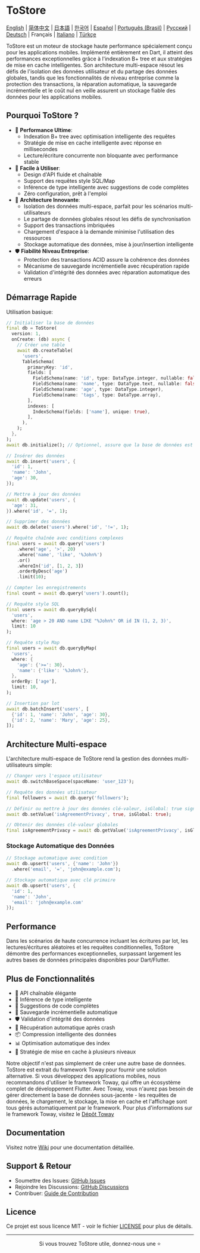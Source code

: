 # ToStore

[English](../../README.md) | [简体中文](README.zh-CN.md) | [日本語](README.ja.md) | [한국어](README.ko.md) | [Español](README.es.md) | [Português (Brasil)](README.pt-BR.md) | [Русский](README.ru.md) | [Deutsch](README.de.md) | Français | [Italiano](README.it.md) | [Türkçe](README.tr.md)

ToStore est un moteur de stockage haute performance spécialement conçu pour les applications mobiles. Implémenté entièrement en Dart, il atteint des performances exceptionnelles grâce à l'indexation B+ tree et aux stratégies de mise en cache intelligentes. Son architecture multi-espace résout les défis de l'isolation des données utilisateur et du partage des données globales, tandis que les fonctionnalités de niveau entreprise comme la protection des transactions, la réparation automatique, la sauvegarde incrémentielle et le coût nul en veille assurent un stockage fiable des données pour les applications mobiles.

## Pourquoi ToStore ?

- 🚀 **Performance Ultime**: 
  - Indexation B+ tree avec optimisation intelligente des requêtes
  - Stratégie de mise en cache intelligente avec réponse en millisecondes
  - Lecture/écriture concurrente non bloquante avec performance stable
- 🎯 **Facile à Utiliser**: 
  - Design d'API fluide et chaînable
  - Support des requêtes style SQL/Map
  - Inférence de type intelligente avec suggestions de code complètes
  - Zéro configuration, prêt à l'emploi
- 🔄 **Architecture Innovante**: 
  - Isolation des données multi-espace, parfait pour les scénarios multi-utilisateurs
  - Le partage de données globales résout les défis de synchronisation
  - Support des transactions imbriquées
  - Chargement d'espace à la demande minimise l'utilisation des ressources
  - Stockage automatique des données, mise à jour/insertion intelligente
- 🛡️ **Fiabilité Niveau Entreprise**: 
  - Protection des transactions ACID assure la cohérence des données
  - Mécanisme de sauvegarde incrémentielle avec récupération rapide
  - Validation d'intégrité des données avec réparation automatique des erreurs

## Démarrage Rapide

Utilisation basique:

```dart
// Initialiser la base de données
final db = ToStore(
  version: 1,
  onCreate: (db) async {
    // Créer une table
    await db.createTable(
      'users',
      TableSchema(
        primaryKey: 'id',
        fields: [
          FieldSchema(name: 'id', type: DataType.integer, nullable: false),
          FieldSchema(name: 'name', type: DataType.text, nullable: false),
          FieldSchema(name: 'age', type: DataType.integer),
          FieldSchema(name: 'tags', type: DataType.array),
        ],
        indexes: [
          IndexSchema(fields: ['name'], unique: true),
        ],
      ),
    );
  },
);
await db.initialize(); // Optionnel, assure que la base de données est entièrement initialisée avant les opérations

// Insérer des données
await db.insert('users', {
  'id': 1,
  'name': 'John',
  'age': 30,
});

// Mettre à jour des données
await db.update('users', {
  'age': 31,
}).where('id', '=', 1);

// Supprimer des données
await db.delete('users').where('id', '!=', 1);

// Requête chaînée avec conditions complexes
final users = await db.query('users')
    .where('age', '>', 20)
    .where('name', 'like', '%John%')
    .or()
    .whereIn('id', [1, 2, 3])
    .orderByDesc('age')
    .limit(10);

// Compter les enregistrements
final count = await db.query('users').count();

// Requête style SQL
final users = await db.queryBySql(
  'users',
  where: 'age > 20 AND name LIKE "%John%" OR id IN (1, 2, 3)',
  limit: 10
);

// Requête style Map
final users = await db.queryByMap(
  'users',
  where: {
    'age': {'>=': 30},
    'name': {'like': '%John%'},
  },
  orderBy: ['age'],
  limit: 10,
);

// Insertion par lot
await db.batchInsert('users', [
  {'id': 1, 'name': 'John', 'age': 30},
  {'id': 2, 'name': 'Mary', 'age': 25},
]);
```

## Architecture Multi-espace

L'architecture multi-espace de ToStore rend la gestion des données multi-utilisateurs simple:

```dart
// Changer vers l'espace utilisateur
await db.switchBaseSpace(spaceName: 'user_123');

// Requête des données utilisateur
final followers = await db.query('followers');

// Définir ou mettre à jour des données clé-valeur, isGlobal: true signifie données globales
await db.setValue('isAgreementPrivacy', true, isGlobal: true);

// Obtenir des données clé-valeur globales
final isAgreementPrivacy = await db.getValue('isAgreementPrivacy', isGlobal: true);
```



### Stockage Automatique des Données

```dart
// Stockage automatique avec condition
await db.upsert('users', {'name': 'John'})
  .where('email', '=', 'john@example.com');

// Stockage automatique avec clé primaire
await db.upsert('users', {
  'id': 1,
  'name': 'John',
  'email': 'john@example.com'
});
``` 


## Performance

Dans les scénarios de haute concurrence incluant les écritures par lot, les lectures/écritures aléatoires et les requêtes conditionnelles, ToStore démontre des performances exceptionnelles, surpassant largement les autres bases de données principales disponibles pour Dart/Flutter.

## Plus de Fonctionnalités

- 💫 API chaînable élégante
- 🎯 Inférence de type intelligente
- 📝 Suggestions de code complètes
- 🔐 Sauvegarde incrémentielle automatique
- 🛡️ Validation d'intégrité des données
- 🔄 Récupération automatique après crash
- 📦 Compression intelligente des données
- 📊 Optimisation automatique des index
- 💾 Stratégie de mise en cache à plusieurs niveaux

Notre objectif n'est pas simplement de créer une autre base de données. ToStore est extrait du framework Toway pour fournir une solution alternative. Si vous développez des applications mobiles, nous recommandons d'utiliser le framework Toway, qui offre un écosystème complet de développement Flutter. Avec Toway, vous n'aurez pas besoin de gérer directement la base de données sous-jacente - les requêtes de données, le chargement, le stockage, la mise en cache et l'affichage sont tous gérés automatiquement par le framework.
Pour plus d'informations sur le framework Toway, visitez le [Dépôt Toway](https://github.com/tocreator/toway)

## Documentation

Visitez notre [Wiki](https://github.com/tocreator/tostore) pour une documentation détaillée.

## Support & Retour

- Soumettre des Issues: [GitHub Issues](https://github.com/tocreator/tostore/issues)
- Rejoindre les Discussions: [GitHub Discussions](https://github.com/tocreator/tostore/discussions)
- Contribuer: [Guide de Contribution](CONTRIBUTING.md)

## Licence

Ce projet est sous licence MIT - voir le fichier [LICENSE](LICENSE) pour plus de détails.

---

<p align="center">Si vous trouvez ToStore utile, donnez-nous une ⭐️</p> 
